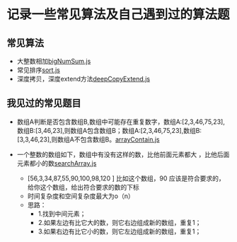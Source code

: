 # 记录一些常见算法及自己遇到过的算法题

## 常见算法

- 大整数相加[bigNumSum.js](bigNumSum.js)
- 常见排序[sort.js](sort.js)
- 深度拷贝，深度extend方法[deepCopyExtend.js](deepCopyExtend.js)

## 我见过的常见题目

- 数组A判断是否包含数组B,数组中可能存在重复数字，数组A:[2,3,46,75,23],数组B:[3,46,23],则数组A包含数组B；数组A:[2,3,46,75,23],数组B:[3,3,46,23],则数组A不包含数组B。[arrayContain.js](arrayContain.js)

- 一个整数的数组如下，数组中有没有这样的数，比他前面元素都大 ，比他后面元素都小的数[searchArray.js](searchArray.js)
	- [56,3,34,87,55,90,100,98,120 ] 比如这个数组，90 应该是符合要求的，给你这个数组，给出符合要求的数的下标
	- 时间复杂度和空间复杂度最大为o（n）
	- 思路：
		- 1.找到中间元素；
		- 2.如果左边有比它大的数，则它右边组成新的数组，重复1；
		- 3.如果右边有比它小的数，则它左边组成新的数组，重复1；

